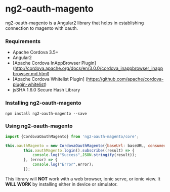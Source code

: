 # ng2-oauth-magento
ng2-oauth-magento is a Angular2 library that helps in establishing connection to magento with oauth. 

### Requirements
* Apache Cordova 3.5+
* Angular2
* [Apache Cordova InAppBrowser Plugin] (http://cordova.apache.org/docs/en/3.0.0/cordova_inappbrowser_inappbrowser.md.html)
* [Apache Cordova Whitelist Plugin] (https://github.com/apache/cordova-plugin-whitelist) 
* jsSHA 1.6.0 Secure Hash Library	

### Installing ng2-oauth-magento
```
npm install ng2-oauth-magento --save
```
### Using ng2-oauth-magento

```javascript
import {CordovaOauthMagento} from 'ng2-oauth-magento/core';

this.oauthMagento = new CordovaOauthMagento({baseUrl: baseURL, consumerKey: consumerKey, consumetSecretKey: consumetSecretKey});
        this.oauthMagento.login().subscribe((result) => {
            console.log("Success",JSON.stringify(result));
        }, (error) => {
            console.log("Error",error);
        });
```
This library will **NOT** work with a web browser, ionic serve, or ionic view.  It **WILL WORK** by installing either in device or simulator.
